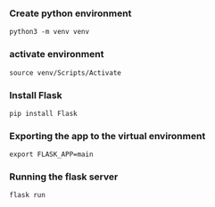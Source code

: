 ### Create python environment
```python3 -m venv venv```

### activate environment
```source venv/Scripts/Activate```
### Install Flask
```pip install Flask```
### Exporting the app to the virtual environment
```export FLASK_APP=main```
### Running the flask server
```flask run```